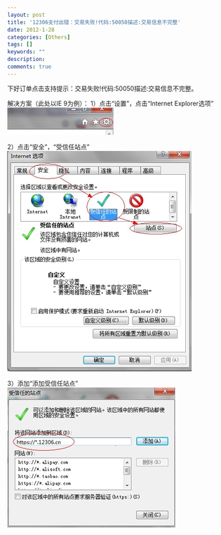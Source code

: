 ```yaml
---
layout: post
title: '12306支付出错：交易失败!代码:50050描述:交易信息不完整'
date: 2012-1-28
categories: [Others]
tags: []
keywords: ""
description: 
comments: true
---
```


下好订单点击支持提示：交易失败!代码:50050描述:交易信息不完整。


解决方案（此处以IE 9为例）：
1）点击“设置”，点击“Internet Explorer选项”
![image1](/images/legacy/2012/01/0_132772668005au.gif)

2）点击“安全”，“受信任站点”
![image2](/images/legacy/2012/01/0_1327727002E66E.gif)

3）添加“添加受信任站点”
![image3](/images/legacy/2012/01/0_1327727192MzXi.gif)

